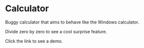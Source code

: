 # Calculator
Buggy calculator that aims to behave like the Windows calculator.

Divide zero by zero to see a cool surprise feature.

Click the link to see a demo.

